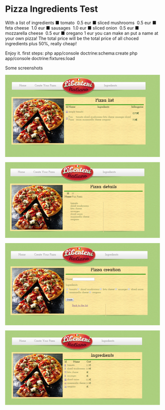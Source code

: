 Pizza Ingredients Test
========================
With a list of ingredients 
■ tomato ­ 0.5 eur 
■ sliced mushrooms ­ 0.5 eur 
■ feta cheese ­ 1.0 eur 
■ sausages ­ 1.0 eur 
■ sliced onion ­ 0.5 eur 
■ mozzarella cheese ­ 0.5 eur 
■ oregano 1 eur 
you can make an put a name at your own pizza!
The total price will be the total price of all choced ingredients plus 50%, really cheap!

Enjoy it.
first steps:
php app/console doctrine:schema:create
php app/console doctrine:fixtures:load

Some screenshots

![Pizza list](https://raw.githubusercontent.com/kerojohan/PizzeriaSymfony2/master/web/img/pizzalist.png)

![Pizza details](https://raw.githubusercontent.com/kerojohan/PizzeriaSymfony2/master/web/img/pizzadetails.png)

![Pizza creation](https://raw.githubusercontent.com/kerojohan/PizzeriaSymfony2/master/web/img/pizzacreation.png)

![Ingredients list](https://raw.githubusercontent.com/kerojohan/PizzeriaSymfony2/master/web/img/ingredients.png)


